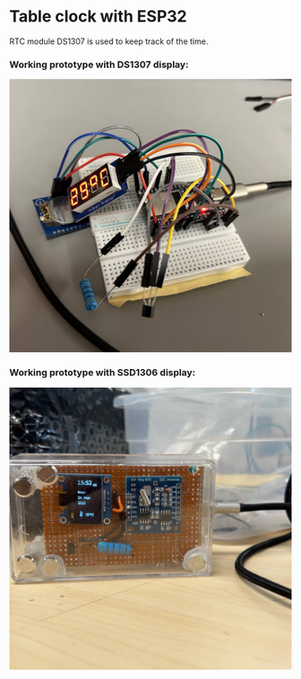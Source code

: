 # Table clock with ESP32
RTC module DS1307 is used to keep track of the time.

### Working prototype with DS1307 display:
![alt text](photos/ds1307_prototype.jpg)

### Working prototype with SSD1306 display:
![alt text](photos/ssd1306_prototype.jpg)